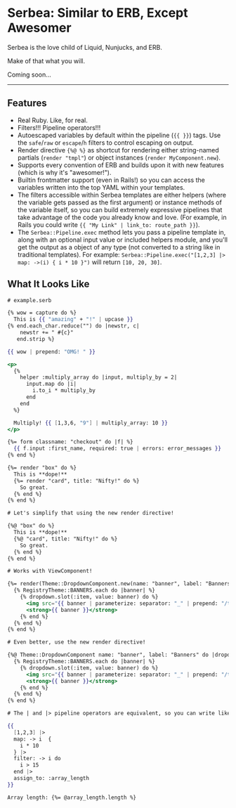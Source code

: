 # Serbea: Similar to ERB, Except Awesomer

Serbea is the love child of Liquid, Nunjucks, and ERB.

Make of that what you will.

Coming soon…

----

## Features

* Real Ruby. Like, for real.
* Filters!!! Pipeline operators!!!
* Autoescaped variables by default within the pipeline (`{{ }}`) tags. Use the `safe`/`raw` or `escape`/`h` filters to control escaping on output.
* Render directive `{%@ %}` as shortcut for rendering either string-named partials (`render "tmpl"`) or object instances (`render MyComponent.new`).
* Supports every convention of ERB and builds upon it with new features (which is why it's "awesomer!").
* Builtin frontmatter support (even in Rails!) so you can access the variables written into the top YAML within your templates.
* The filters accessible within Serbea templates are either helpers (where the variable gets passed as the first argument) or instance methods of the variable itself, so you can build extremely expressive pipelines that take advantage of the code you already know and love. (For example, in Rails you could write `{{ "My Link" | link_to: route_path }}`).
* The `Serbea::Pipeline.exec` method lets you pass a pipeline template in, along with an optional input value or included helpers module, and you'll get the output as a object of any type (not converted to a string like in traditional templates). For example: `Serbea::Pipeline.exec("[1,2,3] |> map: ->(i) { i * 10 }")` will return `[10, 20, 30]`.

## What It Looks Like

```hbs
# example.serb

{% wow = capture do %}
  This is {{ "amazing" + "!" | upcase }}
{% end.each_char.reduce("") do |newstr, c|
    newstr += " #{c}"
   end.strip %}

{{ wow | prepend: "OMG! " }}
```

```hbs
<p>
  {%
    helper :multiply_array do |input, multiply_by = 2|
      input.map do |i|
        i.to_i * multiply_by
      end
    end
  %}

  Multiply! {{ [1,3,6, "9"] | multiply_array: 10 }}
</p>
```

```hbs
{%= form classname: "checkout" do |f| %}
  {{ f.input :first_name, required: true | errors: error_messages }}
{% end %}
```

```hbs
{%= render "box" do %}
  This is **dope!**
  {%= render "card", title: "Nifty!" do %}
    So great.
  {% end %}
{% end %}

# Let's simplify that using the new render directive!

{%@ "box" do %}
  This is **dope!**
  {%@ "card", title: "Nifty!" do %}
    So great.
  {% end %}
{% end %}
```

```hbs
# Works with ViewComponent!

{%= render(Theme::DropdownComponent.new(name: "banner", label: "Banners")) do |dropdown| %}
  {% RegistryTheme::BANNERS.each do |banner| %}
    {% dropdown.slot(:item, value: banner) do %}
      <img src="{{ banner | parameterize: separator: "_" | prepend: "/themes/" | append: ".jpg" }}">
      <strong>{{ banner }}</strong>
    {% end %}
  {% end %}
{% end %}

# Even better, use the new render directive!

{%@ Theme::DropdownComponent name: "banner", label: "Banners" do |dropdown| %}
  {% RegistryTheme::BANNERS.each do |banner| %}
    {% dropdown.slot(:item, value: banner) do %}
      <img src="{{ banner | parameterize: separator: "_" | prepend: "/themes/" | append: ".jpg" }}">
      <strong>{{ banner }}</strong>
    {% end %}
  {% end %}
{% end %}
```

```hbs
# The | and |> pipeline operators are equivalent, so you can write like this if you want!

{{
  [1,2,3] |>
  map: -> i  {
    i * 10
  } |>
  filter: -> i do
    i > 15
  end |>
  assign_to: :array_length
}}

Array length: {%= @array_length.length %}
```
